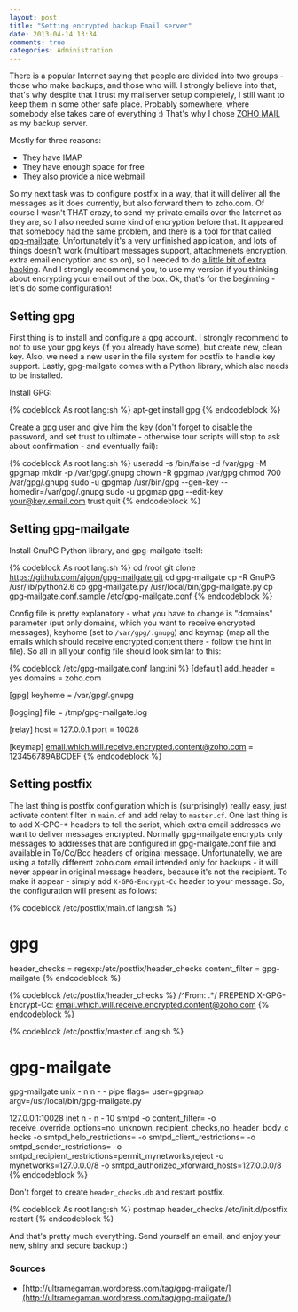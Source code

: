 ```yaml
---
layout: post
title: "Setting encrypted backup Email server"
date: 2013-04-14 13:34
comments: true
categories: Administration
---
```


There is a popular Internet saying that people are divided into two groups -
those who make backups, and those who will. I strongly believe into that,
that's why despite that I trust my mailserver setup completely, I still want to
keep them in some other safe place. Probably somewhere, where somebody else
takes care of everything :) That's why I chose
[ZOHO MAIL](http://mail.zoho.com/) as my backup server.

<!--more-->

Mostly for three reasons:

* They have IMAP
* They have enough space for free
* They also provide a nice webmail

So my next task was to configure postfix in a way, that it will deliver all the
messages as it does currently, but also forward them to zoho.com. Of course I
wasn't THAT crazy, to send my private emails over the Internet as they are, so
I also needed some kind of encryption before that. It appeared that somebody
had the same problem, and there is a tool for that called
[gpg-mailgate](http://code.google.com/p/gpg-mailgate/). Unfortunately it's a
very unfinished application, and lots of things doesn't work (multipart
messages support, attachmenets encryption, extra email encryption and so on),
so I needed to do
[a little bit of extra hacking](https://github.com/ajgon/gpg-mailgate). And I
strongly recommend you, to use my version if you thinking about encrypting your
email out of the box. Ok, that's for the beginning - let's do some
configuration!

## Setting gpg

First thing is to install and configure a gpg account. I strongly recommend to
not to use your gpg keys (if you already have some), but create new, clean key.
Also, we need a new user in the file system for postfix to handle key support.
Lastly, gpg-mailgate comes with a Python library, which also needs to be
installed.

Install GPG:

{% codeblock As root lang:sh %}
apt-get install gpg
{% endcodeblock %}

Create a gpg user and give him the key (don't forget to disable the password,
and set trust to ultimate - otherwise tour scripts will stop to ask about
confirmation - and eventually fail):

{% codeblock As root lang:sh %}
useradd -s /bin/false -d /var/gpg -M gpgmap
mkdir -p /var/gpg/.gnupg
chown -R gpgmap /var/gpg
chmod 700 /var/gpg/.gnupg
sudo -u gpgmap /usr/bin/gpg --gen-key --homedir=/var/gpg/.gnupg
sudo -u gpgmap gpg --edit-key your@key.email.com trust quit
{% endcodeblock %}

## Setting gpg-mailgate

Install GnuPG Python library, and gpg-mailgate itself:

{% codeblock As root lang:sh %}
cd /root
git clone https://github.com/ajgon/gpg-mailgate.git
cd gpg-mailgate
cp -R GnuPG /usr/lib/python2.6
cp gpg-mailgate.py /usr/local/bin/gpg-mailgate.py
cp gpg-mailgate.conf.sample /etc/gpg-mailgate.conf
{% endcodeblock %}

Config file is pretty explanatory - what you have to change is "domains"
parameter (put only domains, which you want to receive encrypted messages),
keyhome (set to `/var/gpg/.gnupg`) and keymap (map all the emails which should
receive encrypted content there - follow the hint in file). So all in all your
config file should look similar to this:

{% codeblock /etc/gpg-mailgate.conf lang:ini %}
[default]
add_header = yes
domains = zoho.com

[gpg]
keyhome = /var/gpg/.gnupg

[logging]
file = /tmp/gpg-mailgate.log

[relay]
host = 127.0.0.1
port = 10028

[keymap]
email.which.will.receive.encrypted.content@zoho.com = 123456789ABCDEF
{% endcodeblock %}

## Setting postfix

The last thing is postfix configuration which is (surprisingly) really easy,
just activate content filter in `main.cf` and add relay to `master.cf`. One
last thing is to add X-GPG-* headers to tell the script, which extra email
addresses we want to deliver messages encrypted. Normally gpg-mailgate encrypts
only messages to addresses that are configured in gpg-mailgate.conf file and
available in To/Cc/Bcc headers of original message. Unfortunatelly, we are
using a totally different zoho.com email intended only for backups - it will
never appear in original message headers, because it's not the recipient. To
make it appear - simply add `X-GPG-Encrypt-Cc` header to your message. So, the
configuration will present as follows:

{% codeblock /etc/postfix/main.cf lang:sh %}
# gpg
header_checks = regexp:/etc/postfix/header_checks
content_filter = gpg-mailgate
{% endcodeblock %}

{% codeblock /etc/postfix/header_checks %}
/^From: .*/ PREPEND X-GPG-Encrypt-Cc: email.which.will.receive.encrypted.content@zoho.com
{% endcodeblock %}

{% codeblock /etc/postfix/master.cf lang:sh %}
# gpg-mailgate
gpg-mailgate    unix    -       n       n       -       -       pipe
  flags= user=gpgmap argv=/usr/local/bin/gpg-mailgate.py

127.0.0.1:10028 inet    n       -       n       -       10      smtpd
        -o content_filter=
        -o receive_override_options=no_unknown_recipient_checks,no_header_body_checks
        -o smtpd_helo_restrictions=
        -o smtpd_client_restrictions=
        -o smtpd_sender_restrictions=
        -o smtpd_recipient_restrictions=permit_mynetworks,reject
        -o mynetworks=127.0.0.0/8
        -o smtpd_authorized_xforward_hosts=127.0.0.0/8
{% endcodeblock %}

Don't forget to create `header_checks.db` and restart postfix.

{% codeblock As root lang:sh %}
postmap header_checks
/etc/init.d/postfix restart
{% endcodeblock %}

And that's pretty much everything. Send yourself an email, and enjoy your new,
shiny and secure backup :)

### Sources

* [http://ultramegaman.wordpress.com/tag/gpg-mailgate/](http://ultramegaman.wordpress.com/tag/gpg-mailgate/)
